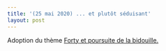 ```yaml
---
title: '(25 mai 2020) ... et plutôt séduisant'
layout: post
---
```

Adoption du thème <a href="https://github.com/andrewbanchich/forty-jekyll-theme">Forty et poursuite de la bidouille.
